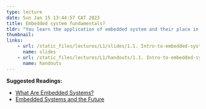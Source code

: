 ```yaml
---
type: lecture
date: Sun Jan 15 13:44:57 CAT 2023
title: Embedded system fundamentals?
tldr: "You learn the application of embedded system and their place in the digital age"
thumbnail: 
links: 
    - url: /static_files/lectures/L1/slides/1.1. Intro-to-embedded-system.pdf
      name: slides
    - url: /static_files/lectures/L1/handouts/1.1. Intro-to-embedded-system.pdf
      name: handouts
---
```

**Suggested Readings:**

- [What Are Embedded Systems?](https://www.trentonsystems.com/blog/what-are-embedded-systems)
- [Embedded Systems and the Future](https://readwrite.com/embedded-systems-and-the-future/)
